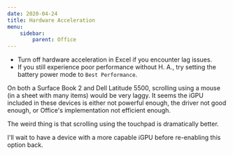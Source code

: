 ```yaml
---
date: 2020-04-24
title: Hardware Acceleration
menu:
    sidebar:
        parent: Office
---
```


- Turn off hardware acceleration in Excel if you encounter lag issues.
- If you still experience poor performance without H. A., try setting the battery power mode to `Best Performance`.

On both a Surface Book 2 and Dell Latitude 5500, scrolling using a mouse (in a sheet with many items) would be very laggy. It seems the iGPU included in these devices is either not powerful enough, the driver not good enough, or Office's implementation not efficient enough. 

The weird thing is that scrolling using the touchpad is dramatically better. 

I'll wait to have a device with a more capable iGPU before re-enabling this option back.

